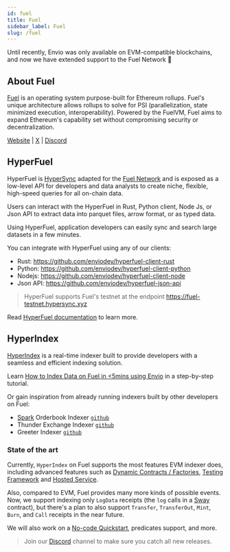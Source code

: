 ```yaml
---
id: fuel
title: Fuel
sidebar_label: Fuel
slug: /fuel
---
```


Until recently, Envio was only available on EVM-compatible blockchains, and now we have extended support to the Fuel Network 🙌

## About Fuel

[Fuel](https://fuel.network/) is an operating system purpose-built for Ethereum rollups. Fuel's unique architecture allows rollups to solve for PSI (parallelization, state minimized execution, interoperability). Powered by the FuelVM, Fuel aims to expand Ethereum's capability set without compromising security or decentralization.

[Website](https://fuel.network/) | [X](https://twitter.com/fuel_network?lang=en) | [Discord](https://discord.com/invite/xfpK4Pe)

## HyperFuel

HyperFuel is [HyperSync](/docs/HyperSync/overview) adapted for the [Fuel Network](https://fuel.network/) and is exposed as a low-level API for developers and data analysts to create niche, flexible, high-speed queries for all on-chain data.

Users can interact with the HyperFuel in Rust, Python client, Node Js, or Json API to extract data into parquet files, arrow format, or as typed data.

Using HyperFuel, application developers can easily sync and search large datasets in a few minutes.

You can integrate with HyperFuel using any of our clients:

- Rust: https://github.com/enviodev/hyperfuel-client-rust
- Python: https://github.com/enviodev/hyperfuel-client-python
- Nodejs: https://github.com/enviodev/hyperfuel-client-node
- Json API: https://github.com/enviodev/hyperfuel-json-api

> HyperFuel supports Fuel's testnet at the endpoint https://fuel-testnet.hypersync.xyz

Read [HyperFuel documentation](/docs/HyperSync/HyperFuel/hyperfuel) to learn more.

## HyperIndex

[HyperIndex](../overview.md) is a real-time indexer built to provide developers with a seamless and efficient indexing solution.

Learn [How to Index Data on Fuel in \<5mins using Envio](../Tutorials/tutorial-indexing-fuel.md) in a step-by-step tutorial.

Or gain inspiration from already running indexers built by other developers on Fuel:

- [Spark](https://sprk.fi/) Orderbook Indexer [`github`](https://github.com/compolabs/spark-envio-indexer)
- Thunder Exchange Indexer [`github`](https://github.com/enviodev/fuel-thunder-exchange)
- Greeter Indexer [`github`](https://github.com/enviodev/fuel-greeter)

### State of the art

Currently, `HyperIndex` on Fuel supports the most features EVM indexer does, including advanced features such as [Dynamic Contracts / Factories](../Advanced/dynamic-contracts.md), [Testing Framework](/docs/testing) and [Hosted Service](../Hosted_Service/hosted-service.md).

Also, compared to EVM, Fuel provides many more kinds of possible events. Now, we support indexing only `LogData` receipts (the `log` calls in a [Sway](https://docs.fuel.network/docs/sway/) contract), but there's a plan to also support `Transfer`, `TransferOut`, `Mint`, `Burn`, and `Call` receipts in the near future.

We will also work on a [No-code Quickstart](/docs/contract-import), predicates support, and more.

> Join our [Discord](https://discord.com/invite/gt7yEUZKeB) channel to make sure you catch all new releases.
